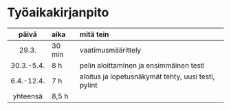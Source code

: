 # Työaikakirjanpito
|päivä|aika|mitä tein|
| :----:|:-----| :-----|
|29.3.|30 min|vaatimusmäärittely|
|30.3.-5.4.|8 h|pelin aloittaminen ja ensimmäinen testi|
|6.4.-12.4.|7 h|aloitus ja lopetusnäkymät tehty, uusi testi, pylint|
|yhteensä|8,5 h||
